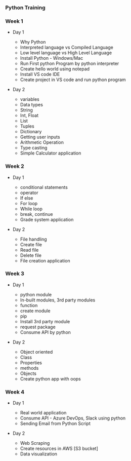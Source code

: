 ### Python Training

### Week 1

  * Day 1
    * Why Python
    * Interpreted language vs Compiled Language
    * Low level language vs High Level Language
    * Install Python - Windows/Mac
    * Run First python Program by python interpreter 
    * Create hello world using notepad
    * Install VS code IDE
    * Create project in VS code and run python program

  *  Day 2
     *  variables
     *  Data types
     *  String
     *  Int, Float
     *  List
     *  Tuples
     *  Dictionary
     *  Getting user inputs
     *  Arithmetic Operation
     *  Type casting
     *  Simple Calculator application

### Week 2

  * Day 1
    * conditional statements
    * operator
    * If else
    * For loop
    * While loop
    * break, continue
    * Grade system application

  * Day 2
    * File handling
    * Create file
    * Read file
    * Delete file
    * File creation application

### Week 3

  * Day 1
    * python module
    * In-built modules, 3rd party modules
    * function
    * create module
    * pip 
    * Install 3rd party module
    * request package
    * Consume API by python

  * Day 2
    * Object oriented
    * Class
    * Properties
    * methods
    * Objects
    * Create python app with oops

### Week 4

  * Day 1
    * Real world application
    * Consume API - Azure DevOps, Slack using python
    * Sending Email from Python Script

  * Day 2
    * Web Scraping
    * Create resources in AWS [S3 bucket]
    * Data visualization